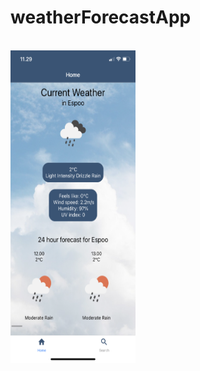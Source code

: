# weatherForecastApp
<br />
  <a href="https://github.com/emiliaheikonenkoulu/weatherForecastApp">
    <img src="assets/Home.js.PNG" alt="Home.js" width="200" height="500">
  </a>
